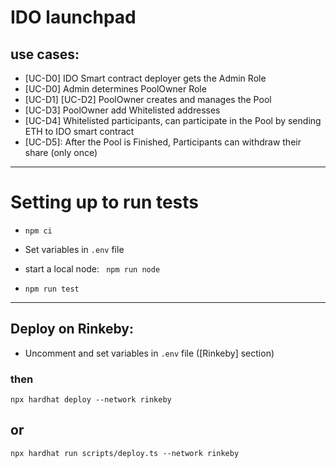 # IDO launchpad

## use cases:

- [UC-D0] IDO Smart contract deployer gets the Admin Role
- [UC-D0] Admin determines PoolOwner Role
- [UC-D1] [UC-D2] PoolOwner creates and manages the Pool
- [UC-D3] PoolOwner add Whitelisted addresses
- [UC-D4] Whitelisted participants, can participate in the Pool by sending ETH to IDO smart contract
- [UC-D5]: After the Pool is Finished, Participants can withdraw their share (only once) 

---

# Setting up to run tests

* `npm ci`

* Set variables in `.env` file

* start a local node: ` npm run node`
* `npm run test`

---
## Deploy on Rinkeby:

* Uncomment and set variables in `.env` file ([Rinkeby] section)

### then

`npx hardhat deploy --network rinkeby`

## or

`npx hardhat run scripts/deploy.ts --network rinkeby`
